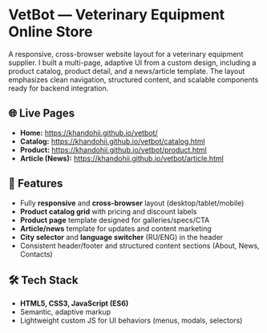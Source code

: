 # VetBot — Veterinary Equipment Online Store

A responsive, cross-browser website layout for a veterinary equipment supplier. I built a multi-page, adaptive UI from a custom design, including a product catalog, product detail, and a news/article template. The layout emphasizes clean navigation, structured content, and scalable components ready for backend integration.

## 🌐 Live Pages
- **Home:** https://khandohii.github.io/vetbot/
- **Catalog:** https://khandohii.github.io/vetbot/catalog.html
- **Product:** https://khandohii.github.io/vetbot/product.html
- **Article (News):** https://khandohii.github.io/vetbot/article.html

## 🚀 Features
- Fully **responsive** and **cross-browser** layout (desktop/tablet/mobile)
- **Product catalog grid** with pricing and discount labels
- **Product page** template designed for galleries/specs/CTA
- **Article/news** template for updates and content marketing
- **City selector** and **language switcher** (RU/ENG) in the header
- Consistent header/footer and structured content sections (About, News, Contacts)

## 🛠️ Tech Stack
- **HTML5, CSS3, JavaScript (ES6)**
- Semantic, adaptive markup
- Lightweight custom JS for UI behaviors (menus, modals, selectors)
